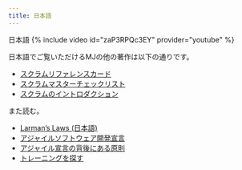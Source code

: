 ```yaml
---
title: 日本語
---
```

日本語
{% include video id="zaP3RPQc3EY" provider="youtube" %}

日本語でご覧いただけるMJの他の著作は以下の通りです。
* [スクラムリファレンスカード](http://scrumreferencecard.com/ScrumReferenceCard-jp.pdf)
* [スクラムマスターチェックリスト](http://scrummasterchecklist.org/pdf/Scrum-Master-Checklist-jp.pdf)
* [スクラムのイントロダクション](https://docs.google.com/document/d/e/2PACX-1vTyD9f0SBwHN9b8uAU5kTD6YxqePN2Cdbux-6hCpTu-mx9_zfhQjIkB8ojogdIBEw_ozpsV4YWh7UrH/pub)
 
また読む。
* [Larman’s Laws (日本語)](/Larman's-Laws-(日本語)/)
* [アジャイルソフトウェア開発宣言](http://agilemanifesto.org/iso/ja/manifesto.html)
* [アジャイル宣言の背後にある原則](http://agilemanifesto.org/iso/ja/principles.html)
* [トレーニングを探す](https://www.odd-e.jp/training/)
